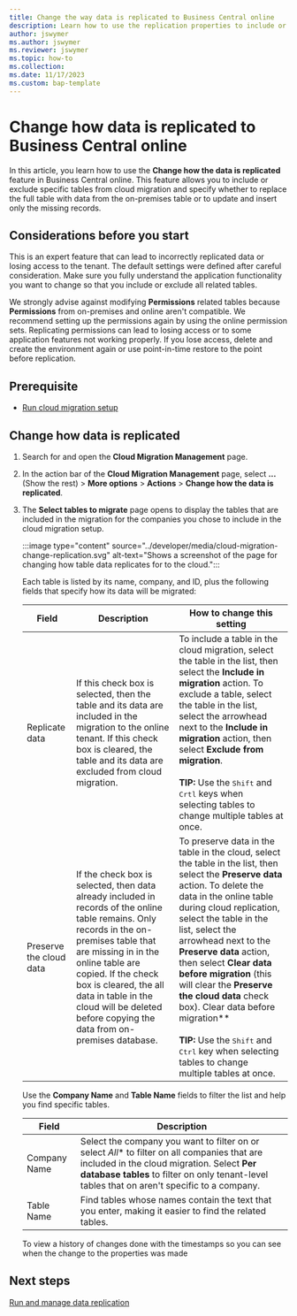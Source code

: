 ```yaml
---
title: Change the way data is replicated to Business Central online
description: Learn how to use the replication properties to include or exclude specific tables from cloud migration.
author: jswymer
ms.author: jswymer
ms.reviewer: jswymer
ms.topic: how-to 
ms.collection: 
ms.date: 11/17/2023
ms.custom: bap-template 
---
```


# Change how data is replicated to Business Central online


In this article, you learn how to use the **Change how the data is replicated** feature in Business Central online. This feature allows you to include or exclude specific tables from cloud migration and specify whether to replace the full table with data from the on-premises table or to update and insert only the missing records.

## Considerations before you start

This is an expert feature that can lead to incorrectly replicated data or losing access to the tenant. The default settings were defined after careful consideration. Make sure you fully understand the application functionality you want to change so that you include or exclude all related tables.

We strongly advise against modifying **Permissions** related tables because **Permissions** from on-premises and online aren't compatible. We recommend setting up the permissions again by using the online permission sets. Replicating permissions can lead to losing access or to some application features not working properly. If you lose access, delete and create the environment again or use point-in-time restore to the point before replication.

## Prerequisite

- [Run cloud migration setup](migration-setup.md)

## Change how data is replicated 

1. Search for and open the **Cloud Migration Management** page.
1. In the action bar of the **Cloud Migration Management** page, select **...** (Show the rest) >  **More options** > **Actions** > **Change how the data is replicated**.

1. The **Select tables to migrate** page opens to display the tables that are included in the migration for the companies you chose to include in the cloud migration setup.

   :::image type="content" source="../developer/media/cloud-migration-change-replication.svg" alt-text="Shows a screenshot of the page for changing how table data replicates for to the cloud.":::

   Each table is listed by its name, company, and ID, plus the following fields that specify how its data will be migrated: 
 
   |Field|Description|How to change this setting|
   |-|-|-|
   |Replicate data| If this check box is selected, then the table and its data are included in the migration to the online tenant. If this check box is cleared, the table and its data are excluded from cloud migration. |To include a table in the cloud migration, select the table in the list, then select the **Include in migration** action. To exclude a table, select the table in the list, select the arrowhead next to the **Include in migration** action, then select **Exclude from migration**. <br><br>**TIP:** Use the <kbd>Shift</kbd> and <kbd>Crtl</kbd> keys when selecting tables to change multiple tables at once.
   |Preserve the cloud data|If the check box is selected, then data already included in records of the online table remains. Only records in the on-premises table that are missing in in the online table are copied. If the check box is cleared, the all data in table in the cloud will be deleted before copying the data from on-premises database.|To preserve data in the table in the cloud, select the table in the list, then select the **Preserve data** action. To delete the data in the online table during cloud replication, select the table in the list, select the arrowhead next to the **Preserve data** action, then select **Clear data before migration** (this will clear the **Preserve the cloud data** check box). Clear data before migration**<br><br>**TIP:** Use the <kbd>Shift</kbd> and <kbd>Ctrl</kbd> key when selecting tables to change multiple tables at once.|

   Use the **Company Name** and **Table Name** fields to filter the list and help you find specific tables.

   |Field|Description|
   |-|-|
   |Company Name|Select the company you want to filter on or select *All** to filter on all companies that are included in the cloud migration. Select **Per database tables** to filter on only tenant-level tables that on aren't specific to a company.|
   |Table Name|Find tables whose names contain the text that you enter, making it easier to find the related tables.|

   
   To view a history of changes done with the timestamps so you can see when the change to the properties was made

## Next steps

[Run and manage data replication](migrate-data-replication-run.md)  
